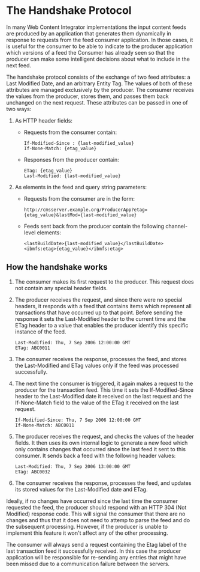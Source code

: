 # The Handshake Protocol

In many Web Content Integrator implementations the input content feeds are produced by an application that generates them dynamically in response to requests from the feed consumer application. In those cases, it is useful for the consumer to be able to indicate to the producer application which versions of a feed the Consumer has already seen so that the producer can make some intelligent decisions about what to include in the next feed.

The handshake protocol consists of the exchange of two feed attributes: a Last Modified Date, and an arbitrary Entity Tag. The values of both of these attributes are managed exclusively by the producer. The consumer receives the values from the producer, stores them, and passes them back unchanged on the next request. These attributes can be passed in one of two ways:

1.  As HTTP header fields:
    -   Requests from the consumer contain:

        ```
        If-Modified-Since : {last-modified_value}
        If-None-Match: {etag_value}
        ```

    -   Responses from the producer contain:

        ```
        ETag: {etag_value}
        Last-Modified: {last-modified_value}
        ```

2.  As elements in the feed and query string parameters:
    -   Requests from the consumer are in the form:

        ```
        http://cmsserver.example.org/ProducerApp?etag={etag_value}&lastMod={last-modified_value}
        ```

    -   Feeds sent back from the producer contain the following channel-level elements:

        ```
        <lastBuildDate>{last-modified_value}</lastBuildDate>
        <ibmfs:etag>{etag_value}</ibmfs:etag>
        ```


## How the handshake works

1.  The consumer makes its first request to the producer. This request does not contain any special header fields.
2.  The producer receives the request, and since there were no special headers, it responds with a feed that contains items which represent all transactions that have occurred up to that point. Before sending the response it sets the Last-Modified header to the current time and the ETag header to a value that enables the producer identify this specific instance of the feed.

    ```
    Last-Modified: Thu, 7 Sep 2006 12:00:00 GMT
    ETag: ABC0011
    ```

3.  The consumer receives the response, processes the feed, and stores the Last-Modified and ETag values only if the feed was processed successfully.
4.  The next time the consumer is triggered, it again makes a request to the producer for the transaction feed. This time it sets the If-Modified-Since header to the Last-Modified date it received on the last request and the If-None-Match field to the value of the ETag it received on the last request.

    ```
    If-Modified-Since: Thu, 7 Sep 2006 12:00:00 GMT
    If-None-Match: ABC0011
    ```

5.  The producer receives the request, and checks the values of the header fields. It then uses its own internal logic to generate a new feed which only contains changes that occurred since the last feed it sent to this consumer. It sends back a feed with the following header values:

    ```
    Last-Modified: Thu, 7 Sep 2006 13:00:00 GMT
    ETag: ABC0032
    ```

6.  The consumer receives the response, processes the feed, and updates its stored values for the Last-Modified date and ETag.

Ideally, if no changes have occurred since the last time the consumer requested the feed, the producer should respond with an HTTP 304 \(Not Modified\) response code. This will signal the consumer that there are no changes and thus that it does not need to attemp to parse the feed and do the subsequent processing. However, if the producer is unable to implement this feature it won't affect any of the other processing.

The consumer will always send a request containing the Etag label of the last transaction feed it successfully received. In this case the producer application will be responsible for re-sending any entries that might have been missed due to a communication failure between the servers.


